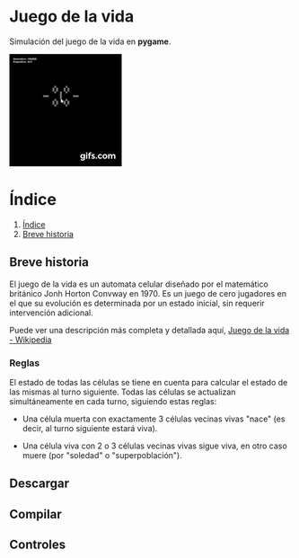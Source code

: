 # Juego de la vida

Simulación del juego de la vida en **pygame**. 

![video](Include/videos/video-GoL-G.gif)

# Índice

1. [Índice](Índice)
2. [Breve historia](Brevehistoria)


## Breve historia

El juego de la vida es un automata celular diseñado por el matemático británico Jonh Horton Convway en 1970. Es un juego de cero jugadores en el que su evolución es determinada por un estado inicial, sin requerir intervención adicional. 

Puede ver una descripción más completa y detallada aquí,
<a href="https://es.wikipedia.org/wiki/Juego_de_la_vida" target="_blank">Juego de la vida - Wikipedia</a>

### Reglas

El estado de todas las células se tiene en cuenta para calcular el estado de las mismas al turno siguiente. Todas las células se actualizan simultáneamente en cada turno, siguiendo estas reglas:

*   Una célula muerta con exactamente 3 células vecinas vivas "nace" (es decir, al turno siguiente estará viva).

*   Una célula viva con 2 o 3 células vecinas vivas sigue viva, en otro caso muere (por "soledad" o "superpoblación").


## Descargar

## Compilar 

## Controles
